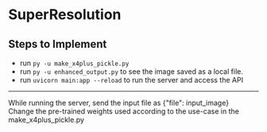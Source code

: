 # SuperResolution
<section>
<h2>Steps to Implement</h2>
<ul>
<li>run <code>py -u make_x4plus_pickle.py</code></li>
<li>run <code>py -u enhanced_output.py</code> to see the image saved as a local file.</li>
<li>run <code>uvicorn main:app --reload</code> to run the server and access the API</li>
</ul>
<hr/>
<div>While running the server, send the input file as {"file": input_image}</div>
<div>Change the pre-trained weights used according to the use-case in the make_x4plus_pickle.py</div>
</section>

